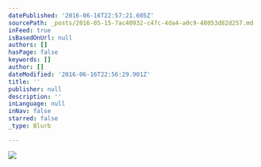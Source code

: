 ```yaml
---
datePublished: '2016-06-16T22:57:21.605Z'
sourcePath: _posts/2016-05-15-7ac40932-c47c-4da4-a0c9-48053d82d257.md
inFeed: true
isBasedOnUrl: null
authors: []
hasPage: false
keywords: []
author: []
dateModified: '2016-06-16T22:56:29.901Z'
title: ''
publisher: null
description: ''
inLanguage: null
inNav: false
starred: false
_type: Blurb

---
```

![](https://s3-us-west-2.amazonaws.com/the-grid-img/p/a6ae7fd2d3dcb763d24e2667e037b7c34078b98d.jpg)